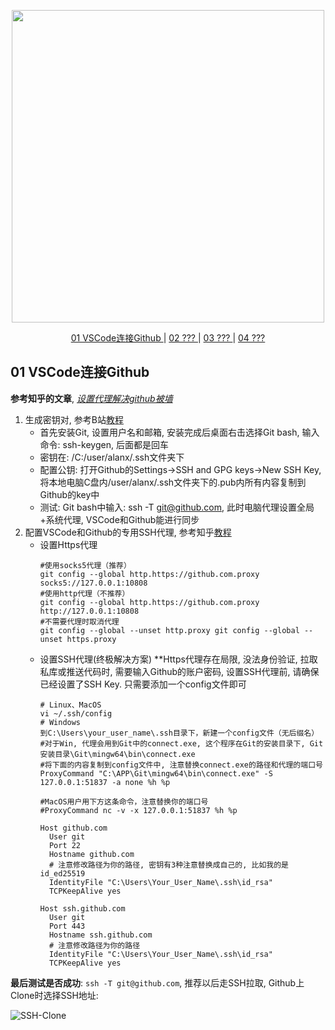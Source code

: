 <p align='center'><img width='500' src='../Pictures/ComputerTips/VSCode-图1.png'> </img></p>

<p align="center">
	<a href="https://github.com/pluja/awesome-privacy/blob/main/misc/ABOUT.md"> 01 VSCode连接Github </a> | 
	<a href="https://github.com/pluja/awesome-privacy/blob/main/misc/Contributing.md"> 02 ??? </a> | 
	<a href="https://github.com/pluja/awesome-privacy/blob/main/misc/QUOTES.md"> 03 ??? </a> | 
	<a href="https://github.com/pluja/awesome-privacy/discussions"> 04 ??? </a>
</p>

## 01 VSCode连接Github

**参考知乎的文章**, [*设置代理解决github被墙*](https://zhuanlan.zhihu.com/p/481574024)

1. 生成密钥对, 参考B站[教程](https://www.bilibili.com/video/BV1dV411G77N/?vd_source=fc841ae46284f484686eebead19c077f)
   * 首先安装Git, 设置用户名和邮箱, 安装完成后桌面右击选择Git bash, 输入命令: ssh-keygen, 后面都是回车
   * 密钥在: /C:/user/alanx/.ssh文件夹下
   * 配置公钥: 打开Github的Settings->SSH and GPG keys->New SSH Key, 将本地电脑C盘内/user/alanx/.ssh文件夹下的.pub内所有内容复制到Github的key中
   * 测试: Git bash中输入: ssh -T git@github.com, 此时电脑代理设置全局+系统代理, VSCode和Github能进行同步
2. 配置VSCode和Github的专用SSH代理, 参考知乎[教程](https://zhuanlan.zhihu.com/p/481574024)
   * 设置Https代理
     ```
     #使用socks5代理（推荐）
     git config --global http.https://github.com.proxy socks5://127.0.0.1:10808
     #使用http代理（不推荐）
     git config --global http.https://github.com.proxy http://127.0.0.1:10808
     #不需要代理时取消代理
     git config --global --unset http.proxy git config --global --unset https.proxy
     ```
   * 设置SSH代理(终极解决方案)
     **Https代理存在局限, 没法身份验证, 拉取私库或推送代码时, 需要输入Github的账户密码, 设置SSH代理前, 请确保已经设置了SSH Key. 只需要添加一个config文件即可
     ```
     # Linux、MacOS
     vi ~/.ssh/config
     # Windows 
     到C:\Users\your_user_name\.ssh目录下，新建一个config文件（无后缀名）
     #对于Win, 代理会用到Git中的connect.exe, 这个程序在Git的安装目录下, Git安装目录\Git\mingw64\bin\connect.exe
     #将下面的内容复制到config文件中, 注意替换connect.exe的路径和代理的端口号
     ProxyCommand "C:\APP\Git\mingw64\bin\connect.exe" -S 127.0.0.1:51837 -a none %h %p

     #MacOS用户用下方这条命令，注意替换你的端口号
     #ProxyCommand nc -v -x 127.0.0.1:51837 %h %p

     Host github.com
       User git
       Port 22
       Hostname github.com
       # 注意修改路径为你的路径, 密钥有3种注意替换成自己的, 比如我的是id_ed25519
       IdentityFile "C:\Users\Your_User_Name\.ssh\id_rsa"
       TCPKeepAlive yes

     Host ssh.github.com
       User git
       Port 443
       Hostname ssh.github.com
       # 注意修改路径为你的路径
       IdentityFile "C:\Users\Your_User_Name\.ssh\id_rsa"
       TCPKeepAlive yes

     ```

**最后测试是否成功**: `ssh -T git@github.com`, 推荐以后走SSH拉取, Github上Clone时选择SSH地址:

![SSH-Clone](../Pictures/ComputerTips/VSCode-图2.png)
